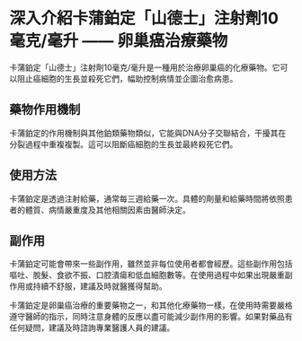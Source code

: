 # 深入介紹卡蒲鉑定「山德士」注射劑10毫克/毫升 —— 卵巢癌治療藥物
  
  卡蒲鉑定「山德士」注射劑10毫克/毫升是一種用於治療卵巢癌的化療藥物。它可以阻止癌細胞的生長並殺死它們，幅助控制病情並企圖治愈病患。

  ## 藥物作用機制

  卡蒲鉑定的作用機制與其他鉑類藥物類似，它能與DNA分子交聯結合，干擾其在分裂過程中重複複製。這可以阻斷癌細胞的生長並最終殺死它們。

  ## 使用方法

  卡蒲鉑定是透過注射給藥，通常每三週給藥一次。具體的劑量和給藥時間將依照患者的體質、病情嚴重度及其他相關因素由醫師決定。

  ## 副作用

  卡蒲鉑定可能會帶來一些副作用，雖然並非每位使用者都會經歷。這些副作用包括嘔吐、脫髮、食欲不振、口腔潰瘍和低血細胞數等。在使用過程中如果出現嚴重副作用或持續不舒服，建議及時就醫獲得幫助。

  卡蒲鉑定是卵巢癌治療的重要藥物之一，和其他化療藥物一樣，在使用時需要嚴格遵守醫師的指示，同時注意身體的反應以盡可能減少副作用的影響。如果對藥品有任何疑問，建議及時諮詢專業醫護人員的建議。
